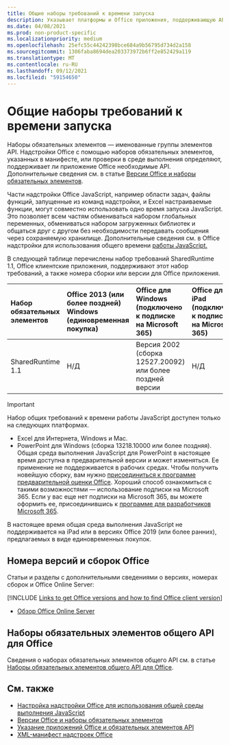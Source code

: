 ```yaml
---
title: Общие наборы требований к времени запуска
description: Указывает платформы и Office приложения, поддерживающую API SharedRuntime.
ms.date: 04/08/2021
ms.prod: non-product-specific
ms.localizationpriority: medium
ms.openlocfilehash: 25efc55c44242398bce684a9b56795d734d2a158
ms.sourcegitcommit: 1306faba8694dea203373972b6ff2e852429a119
ms.translationtype: MT
ms.contentlocale: ru-RU
ms.lasthandoff: 09/12/2021
ms.locfileid: "59154650"
---
```

# <a name="shared-runtime-requirement-sets"></a>Общие наборы требований к времени запуска

Наборы обязательных элементов — именованные группы элементов API. Надстройки Office с помощью наборов обязательных элементов, указанных в манифесте, или проверки в среде выполнения определяют, поддерживает ли приложение Office необходимые API. Дополнительные сведения см. в статье [Версии Office и наборы обязательных элементов](../../develop/office-versions-and-requirement-sets.md).

Части надстройки Office JavaScript, например области задач, файлы функций, запущенные из команд надстройки, и Excel настраиваемые функции, могут совместно использовать одно время запуска JavaScript. Это позволяет всем частям обмениваться набором глобальных переменных, обмениваться набором загруженных библиотек и общаться друг с другом без необходимости передавать сообщения через сохраняемую хранилище. Дополнительные сведения см. в Office надстройки для использования общего времени [работы JavaScript.](../../develop/configure-your-add-in-to-use-a-shared-runtime.md)

В следующей таблице перечислены набор требований SharedRuntime 1.1, Office клиентские приложения, поддерживают этот набор требований, а также номера сборки или версии для Office приложения.

|  Набор обязательных элементов  |  Office 2013 (или более поздней) Windows<br>(единовременная покупка) | Office для Windows<br>(подключено к подписке на Microsoft 365)   |  Office для iPad<br>(подключено к подписке на Microsoft 365)  |  Office для Mac<br>(подключено к подписке на Microsoft 365)  | Office в Интернете  | Office Online Server |
|:-----|:-----|:-----|:-----|:-----|:-----|:-----|
| SharedRuntime 1.1  | Н/Д | Версия 2002 (сборка 12527.20092) или более поздней версии | Н/Д | 16.35 или более поздняя | Февраль 2020 г. | Н/Д |

> [!IMPORTANT]
> Набор общих требований к времени работы JavaScript доступен только на следующих платформах.
>
> - Excel для Интернета, Windows и Mac.
> - PowerPoint для Windows (сборка 13218.10000 или более поздняя). Общая среда выполнения JavaScript для PowerPoint в настоящее время доступна в предварительной версии и может изменяться. Ее применение не поддерживается в рабочих средах. Чтобы получить новейшую сборку, вам нужно [присоединиться к программе предварительной оценки Office](https://insider.office.com/join). Хороший способ ознакомиться с такими возможностями — использование подписки на Microsoft 365. Если у вас еще нет подписки на Microsoft 365, вы можете оформить ее, присоединившись к [программе для разработчиков Microsoft 365](https://developer.microsoft.com/office/dev-program).
>
> В настоящее время общая среда выполнения JavaScript не поддерживается на iPad или в версиях Office 2019 (или более ранних), предлагаемых в виде единовременных покупок.

## <a name="office-versions-and-build-numbers"></a>Номера версий и сборок Office

Статьи и разделы с дополнительными сведениями о версиях, номерах сборок и Office Online Server:

[!INCLUDE [Links to get Office versions and how to find Office client version](../../includes/links-get-office-versions-builds.md)]
- [Обзор Office Online Server](/officeonlineserver/office-online-server-overview)

## <a name="office-common-api-requirement-sets"></a>Наборы обязательных элементов общего API для Office

Сведения о наборах обязательных элементов общего API см. в статье [Наборы обязательных элементов общего API для Office](office-add-in-requirement-sets.md).

## <a name="see-also"></a>См. также

- [Настройка надстройки Office для использования общей среды выполнения JavaScript](../../develop/configure-your-add-in-to-use-a-shared-runtime.md)
- [Версии Office и наборы обязательных элементов](../../develop/office-versions-and-requirement-sets.md)
- [Указание приложений Office и обязательных элементов API](../../develop/specify-office-hosts-and-api-requirements.md)
- [XML-манифест надстроек Office](../../develop/add-in-manifests.md)
